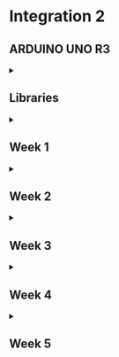 # Integration 2

## ARDUINO UNO R3

<details>

<summary>

## Libraries

</summary>

### [Arduino Multi-function Shield LED Library](./Libraries/lib/led)

#### Summary

This project provides a comprehensive library for controlling LEDs on the Arduino Multi-function Shield Expansion Board. The library is implemented using the AVR GCC toolchain and is designed to work with PlatformIO. It offers functionality for controlling individual LEDs, multiple LEDs, and all LEDs simultaneously, including dimming and fading effects.

#### Benefits

- **Ease of Use**: Simplifies LED control with easy-to-use functions.
- **Flexibility**: Supports control of individual LEDs, multiple LEDs, and all LEDs.
- **Advanced Features**: Includes dimming and fading functionalities.
- **Educational**: Helps in understanding low-level AVR microcontroller programming.

#### Functionality

The library includes the following features:

##### Initialization and Single LED Control

- **initLeds()**: Initializes all LED pins as output and turns them off initially.
- **enableOneLed(int ledNumber)**: Enables a single LED by setting its pin as output.
- **lightUpOneLed(int ledNumber)**: Lights up a single LED.
- **lightDownOneLed(int ledNumber)**: Turns off a single LED.
- **lightToggleOneLed(int ledNumber)**: Toggles the state of a single LED.

##### Multiple LEDs Control

- **enableMultipleLeds(uint8_t leds)**: Enables multiple LEDs by setting their pins as output.
- **lightUpMultipleLeds(uint8_t leds)**: Lights up multiple LEDs.
- **lightDownMultipleLeds(uint8_t leds)**: Turns off multiple LEDs.

##### All LEDs Control

- **enableAllLeds()**: Enables all LEDs by setting their pins as output.
- **lightUpAllLeds()**: Lights up all LEDs.
- **lightDownAllLeds()**: Turns off all LEDs.
- **lightToggleAllLeds()**: Toggles the state of all LEDs.

##### LED Dimming and Fading

- **dimLed(int ledNumber, int percentage, int duration)**: Dims a single LED by a given percentage over a specified duration.
- **fadeInLed(int ledNumber, int duration)**: Fades in a single LED over a specified duration.
- **fadeOutLed(int ledNumber, int duration)**: Fades out a single LED over a specified duration.

#### How to Use

##### Example Code

Here's a simple example to test the functionality of the LED library:

```c
#include "led.h"
#include "usart.h"
#include <avr/io.h>
#include <avr/interrupt.h>
#include <util/delay.h>
#include <stdio.h>

// Main function
int main(void)
{
    // Initialize USART for debugging
    initUSART();
    printf("USART Initialized\n");

    // Initialize LEDs
    initLeds();
    printf("LEDs Initialized\n");

    // Enable and test individual LEDs
    for (int i = 0; i < NUMBER_OF_LEDS; i++)
    {
        enableOneLed(i);
        printf("LED %d enabled\n", i);
    }

    // Light up and down individual LEDs with a delay
    for (int i = 0; i < NUMBER_OF_LEDS; i++)
    {
        lightUpOneLed(i);
        printf("LED %d lit up\n", i);
        _delay_ms(1000);

        lightDownOneLed(i);
        printf("LED %d turned off\n", i);
        _delay_ms(1000);
    }

    // Toggle individual LEDs
    for (int i = 0; i < NUMBER_OF_LEDS; i++)
    {
        lightToggleOneLed(i);
        printf("LED %d toggled\n", i);
        _delay_ms(1000);
    }

    // Test multiple LEDs control
    enableMultipleLeds(0b00001111); // Enable first 4 LEDs
    printf("Multiple LEDs enabled\n");

    lightUpMultipleLeds(0b00001111); // Light up first 4 LEDs
    printf("Multiple LEDs lit up\n");
    _delay_ms(1000);

    lightDownMultipleLeds(0b00001111); // Turn off first 4 LEDs
    printf("Multiple LEDs turned off\n");
    _delay_ms(1000);

    // Test all LEDs control
    enableAllLeds();
    printf("All LEDs enabled\n");

    lightToggleAllLeds();
    printf("All LEDs toggled\n");
    _delay_ms(1000);

    // Test dimming, fading in, and fading out of LEDs one by one
    for (int i = 0; i < NUMBER_OF_LEDS; i++)
    {
        dimLed(i, 50, 1000); // Dim LED 0 to 50% over 1 second
        printf("LED %d dimmed to 50%%\n", i);

        fadeInLed(i, 2000); // Fade in LED 0 over 2 seconds
        printf("LED %d faded in\n", i);

        fadeOutLed(i, 2000); // Fade out LED 0 over 2 seconds
        printf("LED %d faded out\n", i);
    }

    lightUpAllLeds();
    printf("All LEDs lit up\n");
    _delay_ms(1000);

    lightDownAllLeds();
    printf("All LEDs turned off\n");
    _delay_ms(1000);

    return 0;
}
```

#### Register Configurations and Settings

The following register configurations are used in the library to control the LED functionalities:

##### LED Pin Definitions

- **LED0_PIN**: Pin 10 (PB2)
- **LED1_PIN**: Pin 11 (PB3)
- **LED2_PIN**: Pin 12 (PB4)
- **LED3_PIN**: Pin 13 (PB5)

##### Data Direction Register (DDR) and Port Register

- **LED_DDR**: DDRB (Data Direction Register for Port B)
- **LED_PORT**: PORTB (Port B Data Register)
  
##### Enabling LEDs

To enable an LED, the corresponding bit in the DDRB register is set to 1. This configures the pin as an output. The bitwise `OR` operation (`|=`) is used to set the specific bit while leaving other bits unchanged.

For example, to enable `LED0` (connected to `PB2`):

```c
LED_DDR |= (1 << LED0_PIN);
```

Explanation:

- `1 << LED0_PIN` shifts the binary number `1` left by `LED0_PIN` positions, resulting in `00000100` for `PB2`.
- `LED_DDR |=` performs a bitwise OR between the current value of `LED_DDR` and `00000100`, setting the bit for `PB2` to `1`.
  
##### Lighting Up LEDs

To light up an LED, the corresponding bit in the PORTB register is cleared (active low). The bitwise `AND` operation (`&=`) with the complement (`~`) is used to clear the specific bit while leaving other bits unchanged.

For example, to light up `LED0` (connected to `PB2`):

```c
LED_PORT &= ~(1 << LED0_PIN);
```

Explanation:

- `1 << LED0_PIN` shifts the binary number `1` left by `LED0_PIN` positions, resulting in `00000100` for `PB2`.
- `~(1 << LED0_PIN)` inverts this, resulting in `11111011`.
- `LED_PORT &=` performs a bitwise `AND` between the current value of `LED_PORT` and `11111011`, clearing the bit for `PB2` to `0`.

##### Turning Off LEDs

To turn off an LED, the corresponding bit in the `PORTB` register is set (active low). The bitwise `OR` operation (`|=`) is used to set the specific bit while leaving other bits unchanged.

For example, to turn off `LED0` (connected to `PB2`):

```c
LED_PORT |= (1 << LED0_PIN);
```

Explanation:

- `1 << LED0_PIN` shifts the binary number `1` left by `LED0_PIN` positions, resulting in `00000100` for `PB2`.
- `LED_PORT |=` performs a bitwise `OR` between the current value of `LED_PORT` and `00000100`, setting the bit for `PB2` to `1`.

##### Toggling LEDs

To toggle the state of an LED, the corresponding bit in the `PORTB` register is inverted. The bitwise `XOR` operation (`^=`) is used to flip the specific bit while leaving other bits unchanged.

For example, to toggle `LED0` (connected to `PB2`):

```c
LED_PORT ^= (1 << LED0_PIN);
```

Explanation:

- `1 << LED0_PIN` shifts the binary number `1` left by `LED0_PIN` positions, resulting in `00000100` for `PB2`.
- `LED_PORT ^=` performs a bitwise `XOR` between the current value of `LED_PORT` and `00000100`, flipping the bit for `PB2`.

[Back to top *Libraries*](#libraries)
<hr>
<br>

### [Arduino UNO Timer Library](./Libraries/lib/timer)

#### Summary

This project provides a basic timer library for the Arduino UNO V3 with ATmega328P, implemented using PlatformIO and the C programming language. The library allows for precise timing operations without relying on the Arduino framework, offering greater control over the hardware.

#### Benefits

- **Precision**: Directly manipulate ATmega328P timers for accurate timing.
- **Flexibility**: Configure Timer0, Timer1, and Timer2 for various frequencies.
- **Efficiency**: Optimize performance by bypassing the Arduino framework.
- **Educational**: Learn low-level programming and register manipulation on AVR microcontrollers.

#### Functionality

The timer library provides functions to initialize, start, and stop three different timers:

- **Timer0**: Configured for 2kHz (0.5ms interval).
- **Timer1**: Configured for 1Hz (1 second interval).
- **Timer2**: Configured for 8kHz (0.125ms interval).

Additionally, the project includes USART communication to print timer-related messages for debugging and demonstration purposes.

#### Short Explanation

The project consists of:

- **timer.h**: Header file declaring the timer functions.
- **timer.c**: Implementation file configuring the timers using AVR registers.
- **main.c**: Example usage of the timer library with interrupt service routines (ISRs) for each timer. The ISRs print messages at specified intervals using the USART.

#### How to use

##### Example Code

Here's a snippet from the `main.c` file demonstrating the timer library usage:

```c
#include "timer.h"
#include "usart.h"
#include <avr/interrupt.h>
#include <stdio.h>

// Timer0 ISR: triggers every 0.5ms (2kHz)
ISR(TIMER0_COMPA_vect) {
    printf("Timer 0\n");
}

// Timer1 ISR: triggers every 1 second (1Hz)
ISR(TIMER1_COMPA_vect) {
    printf("Timer 1\n");
}

// Timer2 ISR: triggers every 0.125ms (8kHz)
ISR(TIMER2_COMPA_vect) {
    static uint16_t timer2_count = 0;
    if (++timer2_count >= 8000) {
        printf("Timer 2\n");
        timer2_count = 0;
    }
}

// Main function
int main(void) {
    initUSART();
    initTimer0();
    startTimer0();

    initTimer1();
    startTimer1();

    initTimer2();
    startTimer2();

    return 0;
}
```

#### Register Configurations and Settings

In this section, we will explain the operations performed in the timer library using various bitwise operations like OR, AND, and XOR.

##### Timer Configuration Operations

###### Initialize Timer0 for 2kHz Interrupt (0.5ms Interval)

```c
void initTimer0(void)
{
    TCCR0A = 0; // Clear TCCR0A register
    TCCR0B = 0; // Clear TCCR0B register
    TCNT0 = 0;  // Initialize counter value to 0

    // Set compare match register for 2kHz increments (0.5ms interval)
    OCR0A = 124; // Calculation: (16MHz / (2kHz * 64)) - 1 = 124

    // Set CTC mode (Clear Timer on Compare Match)
    TCCR0A |= (1 << WGM01);

    // Set prescaler to 64 and start the timer
    TCCR0B |= (1 << CS01) | (1 << CS00);

    // Enable Timer0 compare interrupt
    TIMSK0 |= (1 << OCIE0A);
}
```

Explanation:

- `TCCR0A = 0;` and `TCCR0B = 0;`: Clear the Timer/Counter Control Registers `A` and `B` to ensure no residual settings affect the timer configuration.
- `TCNT0 = 0;`: Initialize the Timer/Counter Register to `0` to start counting from zero.
- `OCR0A = 124;`: Set the Output Compare Register `A` to `124`. This value is calculated to achieve a 2kHz frequency.
- `TCCR0A |= (1 << WGM01);`: Set the Waveform Generation Mode bit (`WGM01`) to enable Clear Timer on Compare Match (`CTC`) mode. The `|=` operation ensures that only the specified bit is set, without altering other bits.
- `TCCR0B |= (1 << CS01) | (1 << CS00);`: Set the Clock Select bits (`CS01` and `CS00`) to configure a prescaler of `64`. The `|=` operation is used to set both bits while preserving other settings.
- `TIMSK0 |= (1 << OCIE0A);`: Enable the Output Compare Match `A` interrupt by setting the `OCIE0A` bit in the Timer/Counter Interrupt Mask Register. The `|=` operation ensures only this bit is set.
  
##### Start Timer0

```c
void startTimer0(void)
{
    TCNT0 = 0; // Reset Timer0 counter
    sei();     // Enable global interrupts
}
```

Explanation:

- `TCNT0 = 0;`: Reset the Timer0 counter to `0`.
- `sei();`: Enable global interrupts using the sei (Set Interrupt Enable) function.
  
##### Stop Timer0

```c
void stopTimer0(void)
{
    TIMSK0 &= ~(1 << OCIE0A); // Disable Timer0 compare interrupt
}
```

Explanation:

- `TIMSK0 &= ~(1 << OCIE0A);`: Disable the Timer0 compare interrupt by clearing the `OCIE0A` bit. The `&=` operation with the complement (`~`) ensures that only the specified bit is cleared.
  
##### Explanation of Bitwise Operations

- Bitwise `OR` (`|`): Used to set specific bits to `1`. For example, `TCCR0A |= (1 << WGM01);` sets the `WGM01` bit in the `TCCR0A` register to `1`, enabling `CTC` mode.
- Bitwise `AND` (`&`): Used to clear specific bits to `0` when combined with the complement (`~`). For example, `TIMSK0 &= ~(1 << OCIE0A);` clears the `OCIE0A` bit, disabling the Timer0 compare interrupt.
- Bitwise `XOR` (`^`): Typically used to toggle specific bits, although not used in the provided code snippet.
- Bitwise `NOR` (`~`): Used to invert bits. For example, `~(1 << OCIE0A)` inverts the bit pattern, ensuring only the `OCIE0A` bit is cleared when combined with the `AND` operation.
  
These operations allow precise control over the microcontroller's hardware registers, enabling efficient and direct manipulation of the timer configurations.

[Back to top *Libraries*](#libraries)
<hr>
<br>

### [Arduino UNO Button Library](./Libraries/lib/buzzer)

#### Summary

This project provides a button library for the Arduino UNO V3 with ATmega328P. The library allows for easy initialization and handling of button presses using interrupts and debouncing techniques.

#### Benefits

- **Ease of Use**: Simplifies button initialization and handling.
- **Interrupt-Driven**: Uses interrupts for responsive button handling.
- **Debouncing**: Includes debouncing logic to avoid false triggers.
- **Educational**: Learn how to handle hardware interrupts and debouncing in embedded systems.

#### Functionality

The library provides functions to initialize buttons, enable interrupts, check button states, and handle debouncing:

- **initButtons()**: Initializes all button pins as input and enables interrupts.
- **waitForButtonPress()**: Waits for any button press and returns the button number.
- **buttonPushed(int button)**: Checks if a specific button is pushed.
- **buttonReleased(int button)**: Checks if a specific button is released.
- **enableButtonInterrupts()**: Enables interrupts for button pins.
- **buttonCallback()**: To be called by the interrupt service routine for debouncing and state management.

#### How to Use

##### Example Code

Here's a snippet from the `main.c` file demonstrating the button library usage:

```c
#include "button.h"
#include "usart.h"
#include "callback.h"
#include <avr/io.h>
#include <avr/interrupt.h>
#include <util/delay.h>
#include <stdio.h>

// Main function
int main(void)
{
    // Initialize USART for debugging
    initUSART();
    printf("USART Initialized\n");

    // Initialize buttons
    initButtons();
    printf("Buttons Initialized\n");

    // Set button callback
    setButtonCallback(buttonCallback);
    printf("Added button interrupts\n");

    // Main loop
    while (1)
    {
        // Wait for a button press
        int button = waitForButtonPress();

        // Print which button was pressed
        switch (button)
        {
        case BUTTON1_PIN:
            printf("Button 1 pressed\n");
            break;
        case BUTTON2_PIN:
            printf("Button 2 pressed\n");
            break;
        case BUTTON3_PIN:
            printf("Button 3 pressed\n");
            break;
        default:
            printf("Unknown button pressed\n");
            break;
        }
    }

    return 0;
}
```

[Back to top *Libraries*](#libraries)
<hr>
<br>

### [Arduino UNO Callback Library](./Libraries/lib/callback)

#### Summary

The callback library provides a mechanism to set and call user-defined callback functions for various events, such as timer interrupts and button presses. This allows for flexible and modular code design, enabling different parts of the code to respond to hardware events.

#### Benefits

- **Modularity**: Decouples event handling from the main logic.
- **Flexibility**: Allows setting custom callback functions for different events.
- **Maintainability**: Makes the code easier to manage and extend.
- **Educational**: Demonstrates the use of function pointers and interrupt handling in embedded systems.

#### Functionality

The library provides functions to set callback functions for timers and buttons:

- **setTimer0Callback(Timer0Callback callback)**: Sets the callback function for Timer0 interrupt.
- **setTimer1Callback(Timer1Callback callback)**: Sets the callback function for Timer1 interrupt.
- **setTimer2Callback(Timer2Callback callback)**: Sets the callback function for Timer2 interrupt.
- **setButtonCallback(ButtonCallback callback)**: Sets the callback function for button interrupt.

#### How to Use

##### Example Code

Here's a snippet from the `main.c` file demonstrating the callback library usage:

```c
// Timer0 callback function
void timer0Task(void)
{
    printf("Timer 0 interrupt triggered\n");
}

// Timer1 callback function
void timer1Task(void)
{
    printf("Timer 1 interrupt triggered\n");
}

// Timer2 callback function
void timer2Task(void)
{
    printf("Timer 2 interrupt triggered\n");
}

// Button callback function
void buttonTask(void)
{
    printf("Button interrupt triggered\n");
}

void initTimers(void)
{
    initTimer0();
    initTimer1();
    initTimer2();
}

void startTimers(void)
{
    startTimer0();
    startTimer1();
    startTimer2();
}

// Main function
int main(void)
{
    // Initialize USART for debugging
    initUSART();
    printf("USART Initialized\n");

    // Set timer callbacks
    setTimer0Callback(timer0Task);
    setTimer1Callback(timer1Task);
    setTimer2Callback(timer2Task);

    // Set button callback
    setButtonCallback(buttonTask);

    // Configure and start timers
    initTimers(); // Initialize timers
    startTimers(); // Start timers

    // Main loop
    while (1)
    {
        // Main code can go here
        _delay_ms(1000); // Delay to simulate main loop work
    }

    return 0;
}
```

[Back to top *Libraries*](#libraries)
<hr>
<br>

### [Arduino UNO Buzzer Library](./Libraries/lib/buzzer)

#### Summary

This project provides a buzzer library for the Arduino UNO V3 with ATmega328P. The library allows for easy control of a buzzer to play different tones using Timer2 for precise timing.

#### Benefits

- **Ease of Use**: Simplifies buzzer control with easy-to-use functions.
- **Interrupt-Driven**: Uses Timer2 interrupts for accurate tone generation.
- **Modular Design**: Integrates seamlessly with other libraries like USART for debugging.
- **Educational**: Helps in understanding timer interrupts and hardware control in embedded systems.

#### Functionality

The library provides functions to enable and disable the buzzer, play tones at specified frequencies and durations.

- **enableBuzzer()**: Enables the buzzer by setting the appropriate pin as output.
- **disableBuzzer()**: Disables the buzzer by setting the appropriate pin high.
- **playTone(float frequency, uint32_t duration)**: Plays a tone with the specified frequency and duration.
- **buzzerCallback()**: Callback function called by the Timer2 interrupt to manage tone playback.

#### How to Use

##### Example Code

Here's a snippet from the `main.c` file demonstrating the buzzer library usage:

```c
#include "buzzer.h"
#include <util/delay.h>
#include <stdio.h>
#include "usart.h"

// Main function
int main(void)
{
    // Initialize USART for debugging
    initUSART();
    printf("USART Initialized\n");

    // Define an array of frequencies for the notes
    float frequencies[] = {C5, D5, E5, F5, G5, A5, B5, C6};

    // Play a series of tones
    for (int note = 0; note < 8; note++)
    {
        playTone(frequencies[note], 150); // Play each note for 150ms
        _delay_ms(300); // Wait for 300ms to ensure the previous tone completes
    }

    return 0;
}
```

[Back to top *Libraries*](#libraries)
<hr>
<br>

### [Arduino UNO Random Library](./Libraries/lib/random)

#### Summary

This project provides a random number generation library for the Arduino UNO V3 with ATmega328P. The library uses the Analog-to-Digital Converter (ADC) to generate random values, leveraging the inherent noise in the ADC readings to improve randomness. This library is useful for applications that require random number generation, such as simulations, games, and security.

#### Benefits

- **Ease of Use**: Simplifies random number generation with easy-to-use functions.
- **Hardware-Based Randomness**: Uses ADC readings to generate random values, providing better randomness than purely software-based methods.
- **Modular Design**: Integrates seamlessly with other libraries and projects.
- **Educational**: Helps in understanding ADC usage and random number generation in embedded systems.

#### Functionality

The library provides functions to initialize the ADC for randomness, generate random numbers, and seed the random number generator using ADC readings.

- **initRandom()**: Initializes the ADC for use as a random number source.
- **getRandomNumber()**: Generates a random number based on ADC readings.
- **seedRandom()**: Seeds the random number generator using an ADC reading.

#### How to Use

##### Example Code

Here's a snippet from the `main.c` file demonstrating the random library usage:

```c
#include "random.h"
#include <util/delay.h>
#include <stdio.h>
#include "usart.h"

// Main function
int main(void)
{
    // Initialize USART for debugging
    initUSART();
    printf("USART Initialized\n");

    // Initialize the random number generator
    initRandom();
    seedRandom();

    // Generate and print random numbers
    for (int i = 0; i < 10; i++)
    {
        uint16_t randomValue = getRandomNumber();
        printf("Random Value: %u\n", randomValue);
        _delay_ms(500); // Wait for 500ms
    }

    return 0;
}
```

[Back to top *Libraries*](#libraries)
<hr>
<br>

### [Arduino UNO Potentiometer Library](./Libraries/lib/potentiometer)

#### Summary

This library provides functions to initialize and read the value of a potentiometer connected to the Arduino UNO V3 with the Arduino Multi-function Shield Expansion Board. It uses the Analog-to-Digital Converter (ADC) of the ATmega328P microcontroller to read the analog value from the potentiometer.

#### Benefits

- **Ease of Use**: Simplifies the process of reading analog values from a potentiometer.
- **Modular Design**: Easily integrates with other libraries and projects.
- **Educational**: Helps in understanding ADC usage in embedded systems.

#### Functionality

The library provides functions to initialize the ADC and read the raw ADC value from the potentiometer.

- **initPotentiometer()**: Initializes the ADC for the potentiometer.
- **readPotentiometer()**: Reads the raw ADC value from the potentiometer.

##### How to Use

##### API Reference

###### Initialization

- **void initPotentiometer(void)**:
  - Initializes the ADC for use with the potentiometer.

#### Reading ADC Value

- **uint16_t readPotentiometer(void)**:
  - Reads the raw ADC value from the potentiometer.
  - Returns a 16-bit unsigned integer representing the ADC value.

##### Example Code

Here's a snippet from the `main.c` file demonstrating the potentiometer library usage:

```c
#include "potentiometer.h"
#include <util/delay.h>
#include <stdio.h>
#include "usart.h"

// Main function
int main(void)
{
  // Initialize USART for debugging
  initUSART();
  printf("USART Initialized\n");

  // Initialize the potentiometer
  initPotentiometer();
  printf("Potentiometer Initialized\n");

  // Main loop
  while (1)
  {
    // Read the ADC value from the potentiometer
    uint16_t adcValue = readPotentiometer();
    printf("ADC Value: %d\n", adcValue);

    _delay_ms(1000);
  }

  return 0;
}
```

[Back to top *Libraries*](#libraries)
<hr>
<br>

</details>

<details>
<summary>

## Week 1

</summary>

</details>

<details>
<summary>

## Week 2

</summary>

</details>

<details>
<summary>

## Week 3

</summary>

</details>

<details>
<summary>

## Week 4

</summary>

### [Stopwatch Project](./Week4/W4-Stopwatch)

#### Summary

This project implements a digital stopwatch using an AVR microcontroller. It allows you to start, stop, and reset the timer using buttons, and displays the elapsed time on a 4-digit LED display. The stopwatch also includes an LED light show feature that activates when the minute counter increments.

#### Benefits

- **Educational Value**: Provides hands-on experience with timers, interrupts, and LED displays in embedded systems.
- **Practical Application**: Demonstrates how to create a real-time stopwatch, a common feature in many electronic devices.
- **Hardware Interaction**: Enhances skills in interfacing with buttons, displays, and LEDs using an AVR microcontroller.
- **Programming Skills**: Improves understanding of C programming in the context of embedded systems and real-time applications.

#### Functionality

- **Start the Stopwatch**: Press button S1 to start the stopwatch.
- **Stop the Stopwatch**: Press button S2 to stop the stopwatch.
- **Reset the Stopwatch**: Press button S3 to reset the stopwatch to zero.
- **Time Display**: Continuously updates the elapsed time on a 4-digit LED display.
- **LED Light Show**: Activates an LED light sequence every time the minute counter increments.

#### Code Snippet

```c
# include <avr/io.h>
# include <avr/interrupt.h>
# include <util/delay.h>
# include "display.h"
# include "button.h"
# include "usart.h"
# include "timer.h"
# include "callback.h"
# include "led.h"

// Global variables
volatile uint8_t seconds = 0;
volatile uint8_t minutes = 0;
volatile uint8_t is_running = 0;

void init()
{
  initUSART();
  initDisplay();
  initTimer1();
  initButtons();
  initLeds();
  sei(); // Enable global interrupts
}

void updateDisplayLoop(uint8_t minutes, uint8_t seconds)
{
  int refreshRate = 10;
  int cyclesPerSecond = 1000 / (refreshRate * 4);
  writeTimeAndWait(minutes, seconds, cyclesPerSecond);
}

void startStopwatch()
{
  if (!is_running)
  {
    is_running = 1;
    startTimer1();
  }
}

void stopStopwatch()
{
  if (is_running)
  {
    is_running = 0;
    stopTimer1();
  }
}

void resetStopwatch()
{
  stopStopwatch();
  seconds = 0;
  minutes = 0;
  updateDisplayLoop(minutes, seconds);
  startStopwatch();
}

void displayLedsOneByOne()
{
  for (int i = 0; i < NUMBER_OF_LEDS; i++)
  {
    lightUpOneLed(i);
    _delay_ms(100);
    lightDownOneLed(i);
    _delay_ms(100);
  }
}

void tick()
{
  if (is_running)
  {
    seconds++;
    if (seconds >= 60)
    {
      seconds = 0;
      minutes++;
      if (minutes >= 60)
      {
        minutes = 0;
      }
      displayLedsOneByOne();
    }
    printf("%d:%d\n", minutes, seconds);
  }
}

void timerCallback()
{
  tick();
}

int main()
{
  init();
  setTimer1Callback(timerCallback);

  printf("Start the stopwatch by pressing button S1, stop by pressing button S2, and reset with S3\n");

  while (1)
  {
    if (buttonPushed(1))
    {
      startStopwatch();
    }
    if (buttonPushed(2))
    {
      stopStopwatch();
    }
    if (buttonPushed(3))
    {
      resetStopwatch();
    }
    if (is_running)
    {
      updateDisplayLoop(minutes, seconds);
    }
  }

  return 0;
}
```

#### Challenges and Problems

Real-Time Constraints: Ensuring accurate timekeeping with the use of timers and interrupts.
Button Debouncing: Handling multiple button presses accurately without false triggering.
LED Control: Managing the LED light show sequence while keeping the stopwatch running.
Display Refresh: Maintaining a smooth and continuous update of the 4-digit LED display.

By addressing these challenges, this stopwatch project provides a comprehensive understanding of real-time embedded systems and the use of hardware components in a practical application.

[Back to top *Week 4*](#week-4)
<hr>
<br>

### [Lunar Lander Game](./Week4/W4-Project-Lunar-Lander)

#### Summary

The Lunar Lander game is a simplified simulation of landing a lunar module on the surface of the moon. The game's objective is to safely land the lunar module by controlling its descent speed using bursts of fuel. The game starts with the module at a high altitude, and the player must use the middle button to control the bursts and manage the fuel efficiently. The game provides real-time feedback on the module's distance to the surface, speed, and remaining fuel.

#### Benefits

- **Educational Value**: This project helps in understanding the principles of acceleration, gravity, and fuel consumption.
- **Hardware Interaction**: It involves working with various hardware components such as LEDs, buttons, and displays.
- **Programming Skills**: Enhances skills in C programming, especially in handling interrupts and timers in embedded systems.
- **Problem-Solving**: Provides a practical application of problem-solving in real-time systems.

#### Functionality

- **Distance Display**: The 4-digit LED display shows the distance to the lunar surface.

- **Fuel Level Indication**: LEDs indicate the remaining fuel level. LEDs flash faster as the fuel level decreases.

- **Fuel Bursts**: The player can use up to 50 liters of fuel per second by pressing the buttons.

- **Real-Time Simulation**: The game updates the lunar module's speed and distance every second.

- **Sound Effects**: Different tones are played for successful landing and crash.

- **Logging**: The game logs the distance, speed, burst, and fuel every second, and prints a final report at the end.

#### Code Snippet

```c
# include "led.h"
# include "button.h"
# include "display.h"
# include "usart.h"
# include "timer.h"
# include "callback.h"
# include "buzzer.h"
# include "simulation.h"
# include <avr/io.h>
# include <avr/interrupt.h>
# include <stdio.h>
# include <util/delay.h>

void gameButtonCallback();
void updateFlageCallback();

void setup()
{
  initLeds();
  initButtons();
  initDisplay();
  initUSART();
  initTimer1();
  startTimer1();
  setButtonCallback(gameButtonCallback);
  setTimer1Callback(updateFlageCallback);

  // Enable global interrupts
  sei();

  printf("Setup complete\n");
}

void gameButtonCallback()
{
  buttonCallback();
  handleThrust();
}

void updateFlageCallback()
{
  setUpdateFlag(1);
}

void loop()
{
  if (getUpdateFlag() || getBurst() != 0)
  {
    setUpdateFlag(0);
    handleSimulation();
  }
}

void startGame()
{
  printf("\nWelcome to Lunar Lander game!\n");
  while (!getGameFinished())
  {
    loop();
  }

  printf("\nPress S1 to start a new game, press any key to exit!\n");
  int pressedButton = waitForButtonPress();
  if (pressedButton == 1)
  {
    resetGame();
    startGame();
  }
}

int main(void)
{
  setup();
  startGame();
  return 0;
}
```

#### Challenges and Problems

- **Real-Time Constraints**: Ensuring the game logic runs accurately every second using timers and interrupts.
- **Hardware Interaction**: Managing multiple hardware components simultaneously, such as LEDs, buttons, and displays.
- **Memory Management**: Handling limited memory resources efficiently, especially when logging game data.
- **Debugging**: Debugging real-time systems can be challenging due to the asynchronous nature of interrupts and the need for precise timing.

By addressing these challenges, the Lunar Lander game project provides a comprehensive learning experience in embedded systems, real-time programming, and hardware-software integration.

[Back to top *Week 4*](#week-4)
<hr>
<br>

</details>

<details>
<summary>

## Week 5

</summary>

</details>
